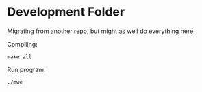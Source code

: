 # Development Folder

Migrating from another repo, but might as well do everything here.

Compiling:
```
make all
```

Run program:
```
./mwe
```

